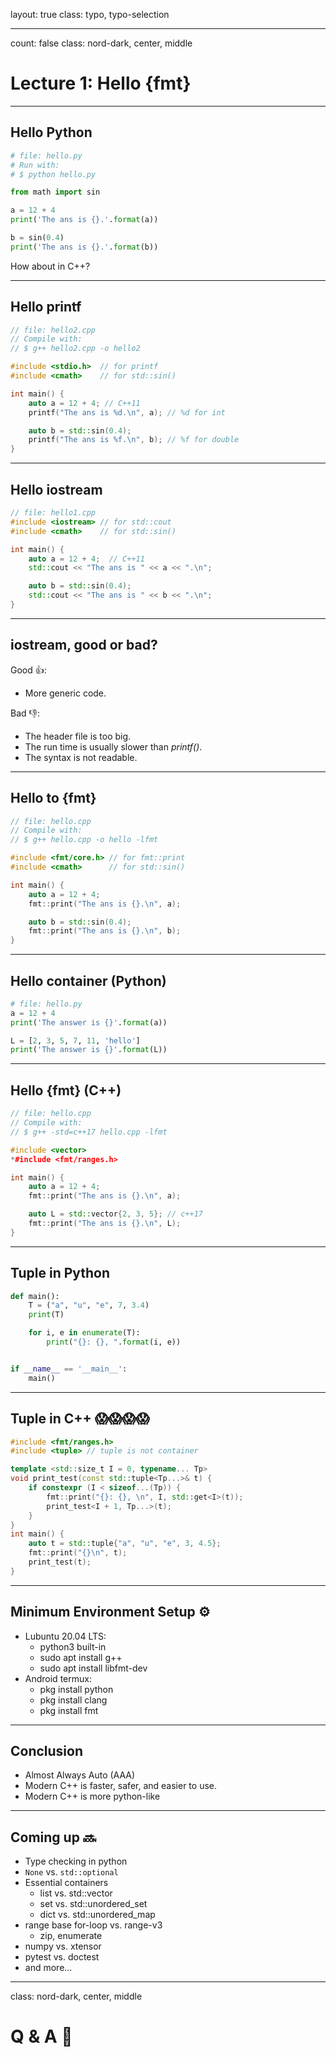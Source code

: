 layout: true
class: typo, typo-selection

---

count: false
class: nord-dark, center, middle

# Lecture 1: Hello {fmt}

---

## Hello Python

```python
# file: hello.py
# Run with:
# $ python hello.py

from math import sin

a = 12 + 4
print('The ans is {}.'.format(a))

b = sin(0.4)
print('The ans is {}.'.format(b))
```

How about in C++?

---

## Hello printf

```cpp
// file: hello2.cpp
// Compile with:
// $ g++ hello2.cpp -o hello2

#include <stdio.h>  // for printf
#include <cmath>    // for std::sin()

int main() {
    auto a = 12 + 4; // C++11
    printf("The ans is %d.\n", a); // %d for int

    auto b = std::sin(0.4);
    printf("The ans is %f.\n", b); // %f for double
}

```

---

## Hello iostream

```cpp
// file: hello1.cpp
#include <iostream> // for std::cout
#include <cmath>    // for std::sin()

int main() {
    auto a = 12 + 4;  // C++11
    std::cout << "The ans is " << a << ".\n";

    auto b = std::sin(0.4);
    std::cout << "The ans is " << b << ".\n";
}

```

---

## iostream, good or bad?

Good 👍:

- More generic code.

Bad 👎:

- The header file is too big.
- The run time is usually slower than _printf()_.
- The syntax is not readable.

---

## Hello to {fmt}

```cpp
// file: hello.cpp
// Compile with:
// $ g++ hello.cpp -o hello -lfmt

#include <fmt/core.h> // for fmt::print
#include <cmath>      // for std::sin()

int main() {
    auto a = 12 + 4;
    fmt::print("The ans is {}.\n", a);

    auto b = std::sin(0.4);
    fmt::print("The ans is {}.\n", b);
}
```

---

## Hello container (Python)

```python
# file: hello.py
a = 12 + 4
print('The answer is {}'.format(a))

L = [2, 3, 5, 7, 11, 'hello']
print('The answer is {}'.format(L))
```

---

## Hello {fmt} (C++)

```cpp
// file: hello.cpp
// Compile with:
// $ g++ -std=c++17 hello.cpp -lfmt

#include <vector>
*#include <fmt/ranges.h>

int main() {
    auto a = 12 + 4;
    fmt::print("The ans is {}.\n", a);

    auto L = std::vector{2, 3, 5}; // c++17
    fmt::print("The ans is {}.\n", L);
}
```

---

## Tuple in Python

```python
def main():
    T = ("a", "u", "e", 7, 3.4)
    print(T)

    for i, e in enumerate(T):
        print("{}: {}, ".format(i, e))


if __name__ == '__main__':
    main()
```

---

## Tuple in C++ 😱😱😱😱

```cpp
#include <fmt/ranges.h>
#include <tuple> // tuple is not container

template <std::size_t I = 0, typename... Tp>
void print_test(const std::tuple<Tp...>& t) {
    if constexpr (I < sizeof...(Tp)) {
        fmt::print("{}: {}, \n", I, std::get<I>(t));
        print_test<I + 1, Tp...>(t);
    }
}
int main() {
    auto t = std::tuple{"a", "u", "e", 3, 4.5};
    fmt::print("{}\n", t);
    print_test(t);
}
```

---

## Minimum Environment Setup ⚙️

- Lubuntu 20.04 LTS:
  - python3 built-in
  - sudo apt install g++
  - sudo apt install libfmt-dev
- Android termux:
  - pkg install python
  - pkg install clang
  - pkg install fmt

---

## Conclusion

- Almost Always Auto (AAA)
- Modern C++ is faster, safer, and easier to use.
- Modern C++ is more python-like

---

## Coming up 🔜

- Type checking in python
- `None` vs. `std::optional`
- Essential containers
  - list vs. std::vector
  - set vs. std::unordered_set
  - dict vs. std::unordered_map
- range base for-loop vs. range-v3
  - zip, enumerate
- numpy vs. xtensor
- pytest vs. doctest
- and more...

---

class: nord-dark, center, middle

# Q & A 🙋
